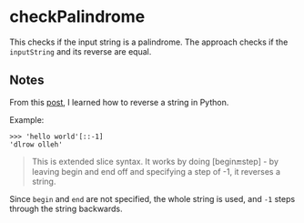 # checkPalindrome

This checks if the input string is a palindrome. The approach checks
if the `inputString` and its reverse are equal.

## Notes

From
this [post](https://stackoverflow.com/questions/931092/ddg#931095), I
learned how to reverse a string in Python.

Example:

```
>>> 'hello world'[::-1]
'dlrow olleh'
```

> This is extended slice syntax. It works by doing [begin:end:step] -
> by leaving begin and end off and specifying a step of -1, it
> reverses a string.

Since `begin` and `end` are not specified, the whole string is used,
and `-1` steps through the string backwards.
